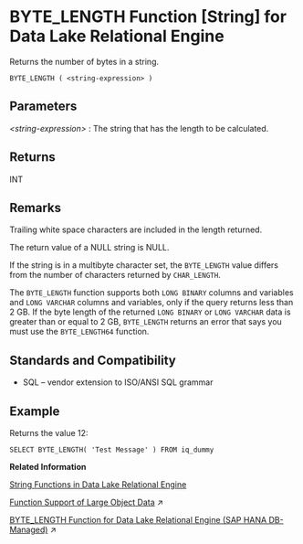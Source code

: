 <!-- loioa53816b784f210159b849878d71ab1a8 -->

# BYTE\_LENGTH Function \[String\] for Data Lake Relational Engine

Returns the number of bytes in a string.



```
BYTE_LENGTH ( <string-expression> )
```



<a name="loioa53816b784f210159b849878d71ab1a8__BYTE_LENGTH_parm1"/>

## Parameters

 *<string-expression\>*
 :   The string that has the length to be calculated.

 

<a name="loioa53816b784f210159b849878d71ab1a8__BYTE_LENGTH_returns1"/>

## Returns

INT



<a name="loioa53816b784f210159b849878d71ab1a8__BYTE_LENGTH_remarks1"/>

## Remarks

Trailing white space characters are included in the length returned.

The return value of a NULL string is NULL.

If the string is in a multibyte character set, the `BYTE_LENGTH` value differs from the number of characters returned by `CHAR_LENGTH`.

The `BYTE_LENGTH` function supports both `LONG BINARY` columns and variables and `LONG VARCHAR` columns and variables, only if the query returns less than 2 GB. If the byte length of the returned `LONG BINARY` or `LONG VARCHAR` data is greater than or equal to 2 GB, `BYTE_LENGTH` returns an error that says you must use the `BYTE_LENGTH64` function.



<a name="loioa53816b784f210159b849878d71ab1a8__BYTE_LENGTH_standards1"/>

## Standards and Compatibility

-   SQL – vendor extension to ISO/ANSI SQL grammar



<a name="loioa53816b784f210159b849878d71ab1a8__BYTE_LENGTH_example1"/>

## Example

Returns the value 12:

```
SELECT BYTE_LENGTH( 'Test Message' ) FROM iq_dummy
```

**Related Information**  


[String Functions in Data Lake Relational Engine](string-functions-in-data-lake-relational-engine-a52d1d9.md "String functions perform conversion, extraction, or manipulation operations on strings, or return information about strings.")

[Function Support of Large Object Data](https://help.sap.com/viewer/a8937bea84f21015a80bc776cf758d50/2023_1_QRC/en-US/a60363a384f21015a7f7bc6286516522.html "Learn about the functions that support the LONG BINARY and LONG VARCHAR data types.") :arrow_upper_right:

[BYTE_LENGTH Function for Data Lake Relational Engine (SAP HANA DB-Managed)](https://help.sap.com/viewer/a898e08b84f21015969fa437e89860c8/2023_1_QRC/en-US/da0bd303497b4828b0c89f22e692a6c5.html "Returns the number of bytes in a string.") :arrow_upper_right:

